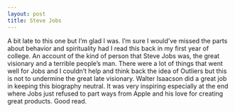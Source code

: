 ```yaml
---
layout: post
title: Steve Jobs
---
```


A bit late to this one but I’m glad I was. I’m sure I would’ve missed the parts about behavior and spirituality had I read this back in my first year of college. An account of the kind of person that Steve Jobs was, the great visionary and a terrible people’s man. There were a lot of things that went well for Jobs and I couldn’t help and think back the idea of Outliers but this is not to undermine the great late visionary. Walter Isaacson did a great job in keeping this biography neutral. It was very inspiring especially at the end where Jobs just refused to part ways from Apple and his love for creating great products. Good read.
